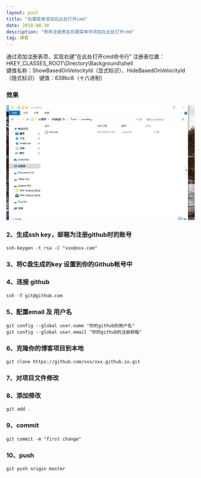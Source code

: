 ```yaml
---
layout: post
title: "右键菜单添加在此处打开cmd"
date: 2018-08-30 
description: "修改注册表在右键菜单中添加在此处打开cmd"
tag: 博客 
---   
```

通过添加注册表项，实现右键“在此处打开cmd命令行”
注册表位置：HKEY_CLASSES_ROOT\Directory\Background\shell\
键值名称：ShowBasedOnVelocityId（显式标识）、HideBasedOnVelocityId（隐式标识）
键值：639bc8（十六进制）
###  效果
![](/imag/opencmd.gif)

###  2、生成ssh key，邮箱为注册github时的账号

	ssh-keygen -t rsa -C "xxx@xxx.com"

###  3、将C盘生成的key 设置到你的Github帐号中

###  4、连接 github

	ssh -T git@github.com

###  5、配置email 及 用户名

	git config --global user.name "你的github的用户名"
	git config --global user.email "你的github的注册邮箱"

###  6、克隆你的博客项目到本地

	git clone https://github.com/xxx/xxx.github.io.git

###  7、对项目文件修改

###  8、添加修改

	git add .

###  9、commit

	git commit -m "first change"
 
###  10、push

	git push origin master






